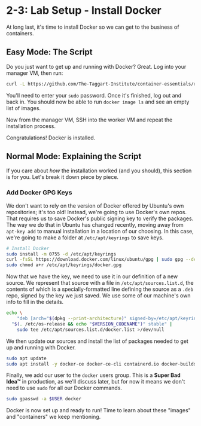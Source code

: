 # 2-3: Lab Setup - Install Docker

At long last, it's time to install Docker so we can get to the business of containers. 

## Easy Mode: The Script

Do you just want to get up and running with Docker? Great. Log into your manager VM, then run:

```bash
curl -L https://github.com/The-Taggart-Institute/container-essentials/raw/main/2-setup/install-docker.sh | bash
```

You'll need to enter your `sudo` password. Once it's finished, log out and back in. You should now be able to run `docker image ls` and see an empty list of images.

Now from the manager VM, SSH into the worker VM and repeat the installation process. 

Congratulations! Docker is installed.

## Normal Mode: Explaining the Script

If you care about _how_ the installation worked (and you should), this section is for you. Let's break it down piece by piece.


### Add Docker GPG Keys

We don't want to rely on the version of Docker offered by Ubuntu's own repositories; it's too old! Instead, we're going to use Docker's own repos. That requires us to save Docker's public signing key to verify the packages. The way we do that in Ubuntu has changed recently, moving away from `apt-key add` to manual installation in a location of our choosing. In this case, we're going to make a folder at `/etc/apt/keyrings` to save keys.

```bash
# Install Docker
sudo install -m 0755 -d /etc/apt/keyrings
curl -fsSL https://download.docker.com/linux/ubuntu/gpg | sudo gpg --dearmor -o /etc/apt/keyrings/docker.gpg
sudo chmod a+r /etc/apt/keyrings/docker.gpg
```

Now that we have the key, we need to use it in our definition of a new source. We represent that source with a file in `/etc/apt/sources.list.d`, the contents of which is a specially-formatted line defining the source as a `.deb` repo, signed by the key we just saved. We use some of our machine's own info to fill in the details.

```bash
echo \
	"deb [arch="$(dpkg --print-architecture)" signed-by=/etc/apt/keyrings/docker.gpg] https://download.docker.com/linux/ubuntu \
  "$(. /etc/os-release && echo "$VERSION_CODENAME")" stable" |
	sudo tee /etc/apt/sources.list.d/docker.list >/dev/null
```

We then update our sources and install the list of packages needed to get up and running with Docker.

```bash
sudo apt update
sudo apt install -y docker-ce docker-ce-cli containerd.io docker-buildx-plugin docker-compose-plugin
```

Finally, we add our user to the `docker` users group. This is a **Super Bad Idea™** in production, as we'll discuss later, but for now it means we don't need to use `sudo` for all our Docker commands.

```bash
sudo gpasswd -a $USER docker
```

Docker is now set up and ready to run! Time to learn about these "images" and "containers" we keep mentioning.

